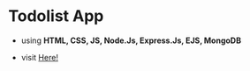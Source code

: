 # Todolist App

- using **HTML, CSS, JS, Node.Js, Express.Js, EJS, MongoDB**

- visit  [Here!](https://kind-ruby-narwhal-kilt.cyclic.app/)

